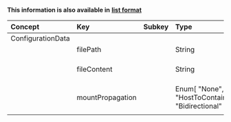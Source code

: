 
<style>
  .md-content__button {
    display: none;
  }
</style>

**This information is also available in** **[list format](/attributes/configurationdata/)**

| Concept           | Key              | Subkey   | Type                                               | Example Value                         | Comment                                                                                                        | Condition   |
|:------------------|:-----------------|:---------|:---------------------------------------------------|:--------------------------------------|:---------------------------------------------------------------------------------------------------------------|:------------|
| ConfigurationData |                  |          |                                                    |                                       |                                                                                                                |             |
|                   | filePath         |          | String                                             | "/data/rclone.conf"                   | full path to file including file name                                                                          | mandatory   |
|                   | fileContent      |          | String                                             | "[s3-server]\n    access_key: 123abc" | file content (not binary)                                                                                      | mandatory   |
|                   | mountPropagation |          | Enum[ "None", "HostToContainer", "Bidirectional" ] | "Bidirectional"                       | Enable mountPropagation https://kubernetes.io/docs/concepts/storage/volumes/#mount-propagation . Default: None | optional    |
|                   |                  |          |                                                    |                                       |                                                                                                                |             |